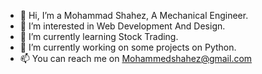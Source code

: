 - 👋 Hi, I’m a Mohammad Shahez, A Mechanical Engineer.
- 👀 I’m interested in Web Development And Design.
- 🌱 I’m currently learning Stock Trading.
- 💞️ I’m currently working on some projects on Python.
- 📫 You can reach me on Mohammedshahez@gmail.com
